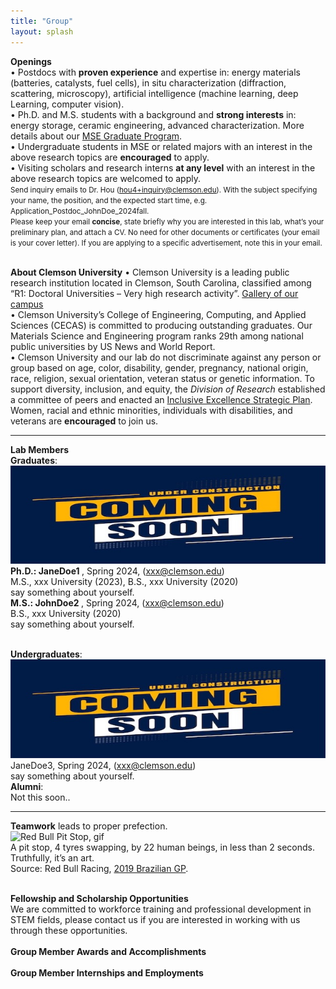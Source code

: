 ```yaml
---
title: "Group"
layout: splash
---
```

<b>Openings</b><br>
&bull;&nbsp;Postdocs with <strong>proven experience</strong> and expertise in: energy materials (batteries, catalysts, fuel cells), in situ characterization (diffraction, scattering, microscopy), artificial intelligence (machine learning, deep Learning, computer vision).<br>
&bull;&nbsp;Ph.D. and M.S. students with a background and <strong>strong interests</strong> in: energy storage, ceramic engineering, advanced characterization. More details about our <a href="https://www.clemson.edu/cecas/departments/mse/academics/graduate/index.html">MSE Graduate Program</a>.<br>
&bull;&nbsp;Undergraduate students in MSE or related majors with an interest in the above research topics are <strong>encouraged</strong> to apply.<br>
&bull;&nbsp;Visiting scholars and research interns <strong>at any level</strong> with an interest in the above research topics are welcomed to apply.<br>
<small> Send inquiry emails to Dr. Hou (hou4+inquiry@clemson.edu). With the subject specifying your name, the position, and the expected start time, e.g. Application_Postdoc_JohnDoe_2024fall.<br> Please keep your email <strong>concise</strong>, state briefly why you are interested in this lab, what’s your preliminary plan, and attach a CV. No need for other documents or certificates (your email is your cover letter). If you are applying to a specific advertisement, note this in your email.<br></small>

<br><b>About Clemson University</b>
&bull;&nbsp;Clemson University is a leading public research institution located in Clemson, South Carolina, classified among “R1: Doctoral Universities – Very high research activity”. <a href="https://donghou-lab.github.io/assets/images/misc/clemson_gallery.pdf">Gallery of our campus</a><br>
&bull;&nbsp;Clemson University’s College of Engineering, Computing, and Applied Sciences (CECAS) is committed to producing outstanding graduates. Our Materials Science and Engineering program ranks 29th among national public universities by US News and World Report.<br>
&bull;&nbsp;Clemson University and our lab do not discriminate against any person or group based on age, color, disability, gender, pregnancy, national origin, race, religion, sexual orientation, veteran status or genetic information. To support diversity, inclusion, and equity, the <em>Division of Research</em> established a committee of peers and enacted an <a href="https://www.clemson.edu/research/division-of-research/about-division/inclusiveness.html">Inclusive Excellence Strategic Plan</a>. Women, racial and ethnic minorities, individuals with disabilities, and veterans are <strong>encouraged</strong> to join us.<br>
<hr>

<b>Lab Members</b><br>
<b>Graduates</b>:<br>
![placeholder_2](/assets/placeholder_2.jpg)<br>
<b>Ph.D.: JaneDoe1 </b>, Spring 2024, (xxx@clemson.edu)<br> M.S., xxx University (2023), B.S., xxx University (2020)<br> say something about yourself.<br>
<b>M.S.: JohnDoe2 </b>, Spring 2024, (xxx@clemson.edu)<br> B.S., xxx University (2020)<br> say something about yourself.<br>

<br><b>Undergraduates</b>:<br>
![placeholder_2](/assets/placeholder_2.jpg)<br>
JaneDoe3, Spring 2024, (xxx@clemson.edu)<br> say something about yourself.<br>
<b>Alumni</b>:<br>
Not this soon..<br>
<hr>

<b>Teamwork</b> leads to proper prefection.<br> 
<img src="/assets/images/misc/RedBull_PitStop.gif" alt="Red Bull Pit Stop, gif" /> <br>
A pit stop, 4 tyres swapping, by 22 human beings, in less than 2 seconds. Truthfully, it’s an art.<br> Source: Red Bull Racing, <a href="https://www.youtube.com/watch?v=wsCriICZ-nA">2019 Brazilian GP</a>.<br>

<br><b>Fellowship and Scholarship Opportunities</b><br>
We are committed to workforce training and professional development in STEM fields, please contact us if you are interested in working with us through these opportunities.<br>
<br>
<b>Group Member Awards and Accomplishments</b><br>
<br>
<b>Group Member Internships and Employments</b><br>
